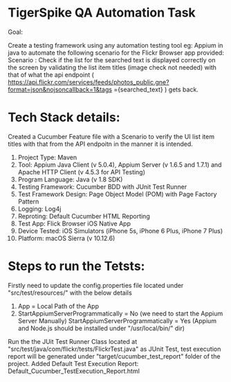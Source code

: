 # TigerSpike QA Automation Task

Goal:

Create a testing framework using any automation testing tool eg: Appium in java to automate the following scenario for the Flickr Browser app provided:
Scenario :
Check if the list for the searched text is displayed correctly on the screen by validating the list item titles (image check not needed) with that of what the api endpoint ( https://api.flickr.com/services/feeds/photos_public.gne?format=json&nojsoncallback=1&tags ={searched_text} ) gets back.


# Tech Stack details:

Created a Cucumber Feature file with a Scenario to verify the UI list item titles with that from the API endpoitn in the manner it is intended.

1. Project Type: Maven
2. Tool: 
    Appium Java Client (v 5.0.4), Appium Server (v 1.6.5 and 1.7.1) and Apache HTTP Client (v 4.5.3 for API Testing)
3. Program Language: Java (v 1.8 SDK)
4. Testing Framework: Cucumber BDD with JUnit Test Runner
5. Test Framework Design: Page Object Model (POM) with Page Factory Pattern
6. Logging: Log4j
7. Reproting: Default Cucumber HTML Reporting
8. Test App: Flick Browser iOS Native App
9. Device Tested: iOS Simulators (iPhone 5s, iPhone 6 Plus, iPhone 7 Plus)
10. Platform: macOS Sierra (v 10.12.6)

# Steps to run the Tetsts:

Firstly need to update the config.properties file located under "src/test/resources/" with the below details
1) App = Local Path of the App 
2) StartAppiumServerProgrammatically = No (we need to start the Appium Server Manually)
   StartAppiumServerProgrammatically = Yes (Appium and Node.js should be installed under "/usr/local/bin/" dir)
   
Run the the JUit Test Runner Class located at "src/test/java/com/flickr/tests/FlickrTest.java" as JUnit Test, test execution report will be generated under "target/cucumber_test_report" folder of the project.
Added Default Test Execution Report: Default_Cucumber_TestExecution_Report.html
